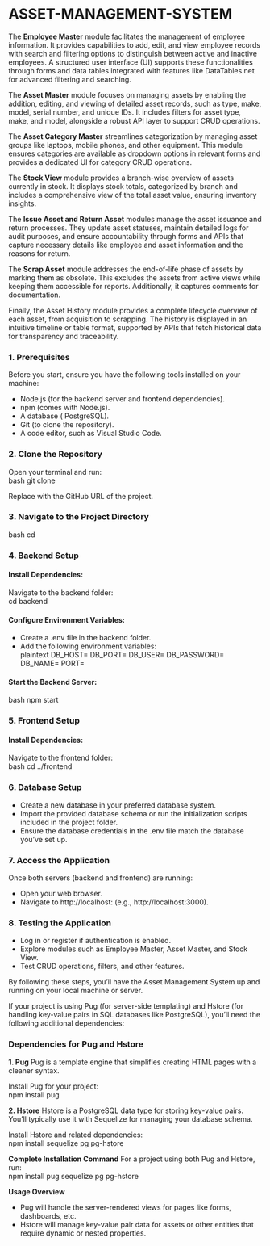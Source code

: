 # ASSET-MANAGEMENT-SYSTEM

The **Employee Master** module facilitates the management of employee information. It provides capabilities to add, edit, and view employee records with search and filtering options to distinguish between active and inactive employees. A structured user interface (UI) supports these functionalities through forms and data tables integrated with features like DataTables.net for advanced filtering and searching.

The **Asset Master** module focuses on managing assets by enabling the addition, editing, and viewing of detailed asset records, such as type, make, model, serial number, and unique IDs. It includes filters for asset type, make, and model, alongside a robust API layer to support CRUD operations.

The **Asset Category Master** streamlines categorization by managing asset groups like laptops, mobile phones, and other equipment. This module ensures categories are available as dropdown options in relevant forms and provides a dedicated UI for category CRUD operations.

The **Stock View** module provides a branch-wise overview of assets currently in stock. It displays stock totals, categorized by branch and includes a comprehensive view of the total asset value, ensuring inventory insights.

The **Issue Asset and Return Asset** modules manage the asset issuance and return processes. They update asset statuses, maintain detailed logs for audit purposes, and ensure accountability through forms and APIs that capture necessary details like employee and asset information and the reasons for return.

The **Scrap Asset** module addresses the end-of-life phase of assets by marking them as obsolete. This excludes the assets from active views while keeping them accessible for reports. Additionally, it captures comments for documentation.

Finally, the Asset History module provides a complete lifecycle overview of each asset, from acquisition to scrapping. The history is displayed in an intuitive timeline or table format, supported by APIs that fetch historical data for transparency and traceability.


### 1. Prerequisites  
Before you start, ensure you have the following tools installed on your machine:  
- Node.js (for the backend server and frontend dependencies).  
- npm (comes with Node.js).  
- A database ( PostgreSQL).  
- Git (to clone the repository).  
- A code editor, such as Visual Studio Code.

### 2. Clone the Repository  
Open your terminal and run:  
bash
git clone <repository-url>

Replace <repository-url> with the GitHub URL of the project.

### 3. Navigate to the Project Directory  
bash
cd <project-folder>

### 4. Backend Setup  
#### Install Dependencies:  
Navigate to the backend folder:  
cd backend

#### Configure Environment Variables:  
- Create a .env file in the backend folder.  
- Add the following environment variables:  
  plaintext
  DB_HOST=<database-host>
  DB_PORT=<database-port>
  DB_USER=<database-username>
  DB_PASSWORD=<database-password>
  DB_NAME=<database-name>
  PORT=<server-port>
  
#### Start the Backend Server:  
bash
npm start

### 5. Frontend Setup  
#### Install Dependencies:  
Navigate to the frontend folder:  
bash
cd ../frontend

### 6. Database Setup  
- Create a new database in your preferred database system.  
- Import the provided database schema or run the initialization scripts included in the project folder.  
- Ensure the database credentials in the .env file match the database you’ve set up.

### 7. Access the Application  
Once both servers (backend and frontend) are running:  
- Open your web browser.  
- Navigate to http://localhost:<frontend-port> (e.g., http://localhost:3000).

### 8. Testing the Application  
- Log in or register if authentication is enabled.  
- Explore modules such as Employee Master, Asset Master, and Stock View.  
- Test CRUD operations, filters, and other features.

By following these steps, you’ll have the Asset Management System up and running on your local machine or server.

If your project is using Pug (for server-side templating) and Hstore (for handling key-value pairs in SQL databases like PostgreSQL), you’ll need the following additional dependencies:


### Dependencies for Pug and Hstore

**1. Pug** 
Pug is a template engine that simplifies creating HTML pages with a cleaner syntax.  

Install Pug for your project:  
npm install pug

**2. Hstore**
Hstore is a PostgreSQL data type for storing key-value pairs. You’ll typically use it with Sequelize for managing your database schema.

Install Hstore and related dependencies:  
npm install sequelize pg pg-hstore

**Complete Installation Command**
For a project using both Pug and Hstore, run:  
npm install pug sequelize pg pg-hstore


**Usage Overview**
- Pug will handle the server-rendered views for pages like forms, dashboards, etc.  
- Hstore will manage key-value pair data for assets or other entities that require dynamic or nested properties.
